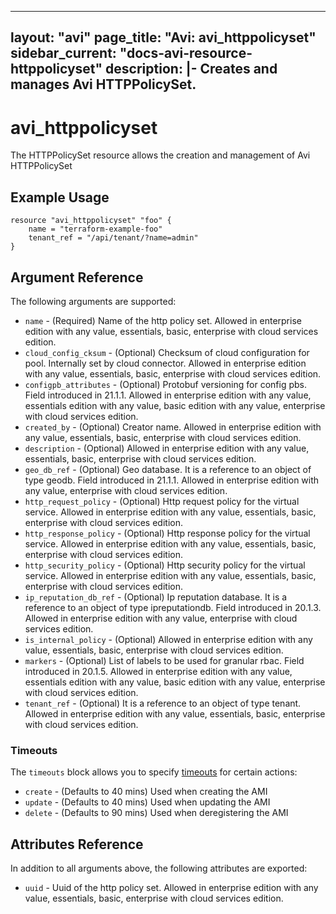 <!--
    Copyright 2021 VMware, Inc.
    SPDX-License-Identifier: Mozilla Public License 2.0
-->
---
layout: "avi"
page_title: "Avi: avi_httppolicyset"
sidebar_current: "docs-avi-resource-httppolicyset"
description: |-
  Creates and manages Avi HTTPPolicySet.
---

# avi_httppolicyset

The HTTPPolicySet resource allows the creation and management of Avi HTTPPolicySet

## Example Usage

```hcl
resource "avi_httppolicyset" "foo" {
    name = "terraform-example-foo"
    tenant_ref = "/api/tenant/?name=admin"
}
```

## Argument Reference

The following arguments are supported:

* `name` - (Required) Name of the http policy set. Allowed in enterprise edition with any value, essentials, basic, enterprise with cloud services edition.
* `cloud_config_cksum` - (Optional) Checksum of cloud configuration for pool. Internally set by cloud connector. Allowed in enterprise edition with any value, essentials, basic, enterprise with cloud services edition.
* `configpb_attributes` - (Optional) Protobuf versioning for config pbs. Field introduced in 21.1.1. Allowed in enterprise edition with any value, essentials edition with any value, basic edition with any value, enterprise with cloud services edition.
* `created_by` - (Optional) Creator name. Allowed in enterprise edition with any value, essentials, basic, enterprise with cloud services edition.
* `description` - (Optional) Allowed in enterprise edition with any value, essentials, basic, enterprise with cloud services edition.
* `geo_db_ref` - (Optional) Geo database. It is a reference to an object of type geodb. Field introduced in 21.1.1. Allowed in enterprise edition with any value, enterprise with cloud services edition.
* `http_request_policy` - (Optional) Http request policy for the virtual service. Allowed in enterprise edition with any value, essentials, basic, enterprise with cloud services edition.
* `http_response_policy` - (Optional) Http response policy for the virtual service. Allowed in enterprise edition with any value, essentials, basic, enterprise with cloud services edition.
* `http_security_policy` - (Optional) Http security policy for the virtual service. Allowed in enterprise edition with any value, essentials, basic, enterprise with cloud services edition.
* `ip_reputation_db_ref` - (Optional) Ip reputation database. It is a reference to an object of type ipreputationdb. Field introduced in 20.1.3. Allowed in enterprise edition with any value, enterprise with cloud services edition.
* `is_internal_policy` - (Optional) Allowed in enterprise edition with any value, essentials, basic, enterprise with cloud services edition.
* `markers` - (Optional) List of labels to be used for granular rbac. Field introduced in 20.1.5. Allowed in enterprise edition with any value, essentials edition with any value, basic edition with any value, enterprise with cloud services edition.
* `tenant_ref` - (Optional) It is a reference to an object of type tenant. Allowed in enterprise edition with any value, essentials, basic, enterprise with cloud services edition.


### Timeouts

The `timeouts` block allows you to specify [timeouts](https://www.terraform.io/docs/configuration/resources.html#timeouts) for certain actions:

* `create` - (Defaults to 40 mins) Used when creating the AMI
* `update` - (Defaults to 40 mins) Used when updating the AMI
* `delete` - (Defaults to 90 mins) Used when deregistering the AMI

## Attributes Reference

In addition to all arguments above, the following attributes are exported:

* `uuid` -  Uuid of the http policy set. Allowed in enterprise edition with any value, essentials, basic, enterprise with cloud services edition.

